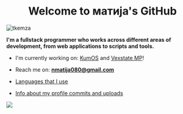 <h1 align="center">Welcome to матија's GitHub</h1>

<p align="left"><img src="https://komarev.com/ghpvc/?username=tkemza&label=Profile%20views&color=0e75b6&style=flat" alt="tkemza" /></p>
<p>
    <b>I'm a fullstack programmer who works across different areas of development, from web applications to scripts and tools.
</b> 
<br>

- I'm currently working on: [KumOS](https://github.com/TodorW/ZephyrOS) and [Vexstate MP](https://github.com/vexstate)!
 
- Reach me on: **nmatija080@gmail.com**

- [Languages that I use](technologies.md)

- [Info about my profile commits and uploads](info.md)

![](https://github-readme-stats.vercel.app/api/top-langs/?username=n11kol11c&layout=compact&theme=dark&hide_border=true&count_private=true&cache_seconds=60&exclude_repo=X11dwm)
